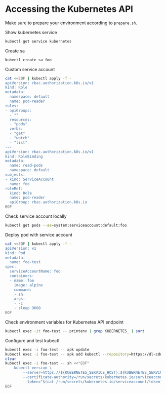 # Accessing the Kubernetes API

Make sure to prepare your environment according to `prepare.sh`.

Show kubernetes service

```sh
kubectl get service kubernetes
```

Create sa

```sh
kubectl create sa foo
```

Custom service account

```sh
cat <<EOF | kubectl apply -f -
apiVersion: rbac.authorization.k8s.io/v1
kind: Role
metadata:
  namespace: default
  name: pod-reader
rules:
- apiGroups:
  - ""
  resources:
  - "pods"
  verbs:
  - "get"
  - "watch"
  - "list"  
---
apiVersion: rbac.authorization.k8s.io/v1
kind: RoleBinding
metadata:
  name: read-pods
  namespace: default
subjects:
- kind: ServiceAccount
  name: foo
roleRef:
  kind: Role
  name: pod-reader
  apiGroup: rbac.authorization.k8s.io
EOF
```

Check service account locally

```sh
kubectl get pods --as=system:serviceaccount:default:foo
```

Deploy pod with service account

```sh
cat <<EOF | kubectl apply -f -
apiVersion: v1
kind: Pod
metadata:
  name: foo-test
spec:
  serviceAccountName: foo
  containers:
  - name: foo
    image: alpine
    command:
    - sh
    args:
    - -c
    - sleep 3600
EOF
```

Check environment variables for Kubernetes API endpoint

```sh
kubectl exec -it foo-test -- printenv | grep KUBERNETES_ | sort
```

Configure and test kubectl

```sh
kubectl exec -i foo-test -- apk update
kubectl exec -i foo-test -- apk add kubectl --repository=https://dl-cdn.alpinelinux.org/alpine/edge/testing
clear
kubectl exec -i foo-test -- sh <<"EOF"
    kubectl version \
        --server=https://${KUBERNETES_SERVICE_HOST}:${KUBERNETES_SERVICE_PORT_HTTPS} \
        --certificate-authority=/run/secrets/kubernetes.io/serviceaccount/ca.crt \
        --token="$(cat /run/secrets/kubernetes.io/serviceaccount/token)"
EOF
```

